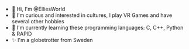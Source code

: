 - 👋 Hi, I'm @ElliesWorld
- 👀 I'm curious and interested in cultures, I play VR Games and have several other hobbies
- 🌱 I'm currently learning these programming languages: C, C++, Python & RAPID
- ✨ I'm a globetrotter from Sweden

<!---
ElliesWorld/ElliesWorld is a ✨ special ✨ repository because its `README.md` (this file) appears on your GitHub profile.
You can click the Preview link to take a look at your changes.
--->
